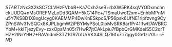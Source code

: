 $START$zNx3X2kSC7CLVHzFVbbR+Ka7Cxh2seB+rbXW5RK4sqVYODxmchnckUUDQ+nMsOREFMzLoDd3QAM+5kG14Pc+/TSmaUwo12xm+EnhbMPnMu5Y7KS8D1X8xgUcyg0KAEMMP4DwKnESkpcS/P56psk6UfNE1rlpfzvng9CyZPnSWv31vSQCx8KJPLbgmW2iPBYMyPSoL0lpMvSRK8arfPr41lfwtt7AVBRCYbM+kkITjezyEvy+zxxOpsMn05r7HwR7jtCAkLpiu7fBpbQrGMKdeiS5C2qrTHZ+2INrY9H2+RAVndmE3TZ1GR7b1UrVKX4SLQZl6fx7lr7qgy0Ge1zcYA==$END$